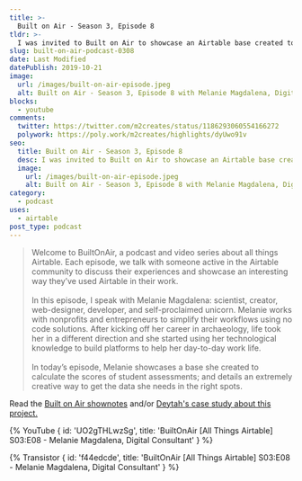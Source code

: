 ```yaml
---
title: >-
  Built on Air - Season 3, Episode 8
tldr: >-
  I was invited to Built on Air to showcase an Airtable base created to calculate student assessment scores; and explain how I get data in the right spots.
slug: built-on-air-podcast-0308
date: Last Modified
datePublish: 2019-10-21
image:
  url: /images/built-on-air-episode.jpeg
  alt: Built on Air - Season 3, Episode 8 with Melanie Magdalena, Digital Consultant
blocks: 
  - youtube
comments:
  twitter: https://twitter.com/m2creates/status/1186293060554166272
  polywork: https://poly.work/m2creates/highlights/dyUwo91v
seo:
  title: Built on Air - Season 3, Episode 8
  desc: I was invited to Built on Air to showcase an Airtable base created to calculate student assessment scores; and explain how I get data in the right spots.
  image:
    url: /images/built-on-air-episode.jpeg
    alt: Built on Air - Season 3, Episode 8 with Melanie Magdalena, Digital Consultant
category:
  - podcast
uses:
  - airtable
post_type: podcast
---
```


> Welcome to BuiltOnAir, a podcast and video series about all things Airtable. Each episode, we talk with someone active in the Airtable community to discuss their experiences and showcase an interesting way they’ve used Airtable in their work.<br><br>In this episode, I speak with Melanie Magdalena: scientist, creator, web-designer, developer, and self-proclaimed unicorn. Melanie works with nonprofits and entrepreneurs to simplify their workflows using no code solutions. After kicking off her career in archaeology, life took her in a different direction and she started using her technological knowledge to build platforms to help her day-to-day work life.<br><br>In today’s episode, Melanie showcases a base she created to calculate the scores of student assessments; and details an extremely creative way to get the data she needs in the right spots.

Read the [Built on Air shownotes](https://builtonair.com/builtonair-s03e08-melanie-magdalena-digital-consultant/) and/or [Deytah's case study about this project.](https://deytah.io/project/automating-away-paper-postage-for-an-equestrian-assessment-tracker/)

{% YouTube { id: 'UO2gTHLwzSg', title: 'BuiltOnAir [All Things Airtable] S03:E08 - Melanie Magdalena, Digital Consultant' } %}

{% Transistor { id: 'f44edcde', title: 'BuiltOnAir [All Things Airtable] S03:E08 - Melanie Magdalena, Digital Consultant' } %}

